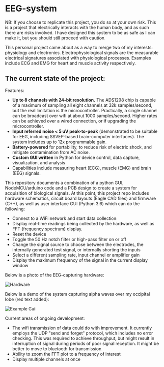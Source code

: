 # EEG-system

NB: If you choose to replicate this project, you do so at your own risk. This is a project that electrically interacts with the human body, and as such there are risks involved. I have designed this system to be as safe as I can make it, but you should still proceed with caution.

This personal project came about as a way to merge two of my interests: physiology and electronics. Electrophysiological signals are the measurable electrical signatures associated with physiological processes. Examples include ECG and EMG for heart and muscle activity respectively. 

## The current state of the project:
Features:
* **Up to 8 channels with 24-bit resolution.** The ADS1298 chip is capable of a maximum of sampling all eight channels at 32k samples/second, but the real limitation is the microcontroller. Practically, a single channel can be broadcast over wifi at about 1000 samples/second. Higher rates can be achieved over a wired connection, or if upgrading the microcontroller.
* **Input referred noise < 5 uV peak-to-peak** (demonstrated to be suitable for EEG, including
SSVEP-based brain-computer interfaces). The system includes up to 12x programmable gain.
* **Battery-powered** for portability, to reduce risk of electric shock, and mitigate contamination from AC noise.
* **Custom GUI written** in Python for device control, data capture, visualization, and analysis
* Capabilities include measuring heart (ECG), muscle (EMG) and brain (EEG) signals.

This repository documents a combination of a python GUI, NodeMCU/arduino code and a PCB design to create a system for acquisition of biological signals. At this point, this project repo includes hardware schematics, circuit board layouts (Eagle CAD files) and firmware (C++), as well as user interface GUI (Python 3.6) which can do the following:
* Connect to a WiFi network and start data collection
* Display real-time readings being collected by the hardware, as well as FFT (frequency spectrum) display.
* Reset the device
* Toggle the 50 Hz notch filter or high-pass filter on or off
* Change the signal source to choose between the electrodes, the internally generated test signal, or internally shorting the inputs
* Select a different sampling rate, input channel or amplifier gain
* Display the maximum frequency of the signal in the current display window

Below is a photo of the EEG-capturing hardware:

![Hardware](https://github.com/MProx/EEG-system/blob/master/EEG%20hardware.PNG "Hardware")


Below is a demo of the system capturing alpha waves over my occipital lobe (red text added):

![Example Gui](https://github.com/MProx/EEG-system/blob/master/EEG%20GUI.png "Example GUI")


Current areas of ongoing development:
* The wifi transmission of data could do with improvement. It currently employs the UDP "send and forget" protocol, which includes no error checking. This was required to achieve throughput, but might result in interruption of signal during periods of poor signal reception. It might be better to move to bluetooth for transmission.
* Ability to zoom the FFT plot to a frequency of interest
* Display multiple channels at once

